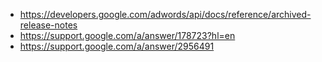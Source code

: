 * https://developers.google.com/adwords/api/docs/reference/archived-release-notes
* https://support.google.com/a/answer/178723?hl=en
* https://support.google.com/a/answer/2956491